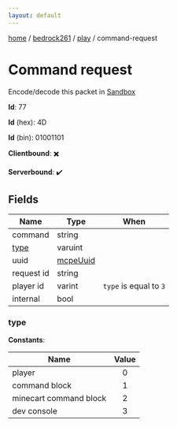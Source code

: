 ```yaml
---
layout: default
---
```


[home](/)  /  [bedrock261](/protocol/bedrock261)  /  [play](/protocol/bedrock261/play)  /  command-request

# Command request

Encode/decode this packet in [Sandbox](../../../sandbox/bedrock261#Play.CommandRequest)

**Id**: 77

**Id** (hex): 4D

**Id** (bin): 01001101

**Clientbound**: ✖️

**Serverbound**: ✔️

## Fields

Name | Type | When
---|---|:---:
command | string | 
[type](#type) | varuint | 
uuid | [mcpeUuid](/protocol/bedrock261/types/mcpe-uuid) | 
request id | string | 
player id | varint | <code>type</code> is equal to <code>3</code>
internal | bool | 

### type

**Constants**:

Name | Value
---|:---:
player | 0
command block | 1
minecart command block | 2
dev console | 3
